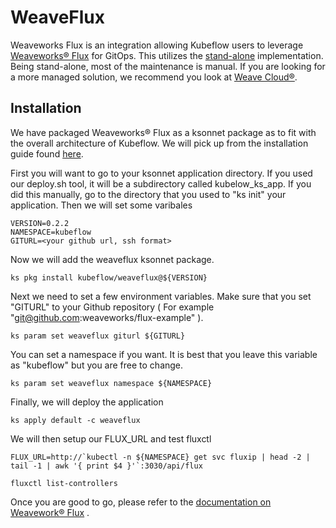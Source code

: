 # WeaveFlux

Weaveworks Flux is an integration allowing Kubeflow users to leverage [Weaveworks&#174; Flux]("https://github.com/weaveworks/flux) for GitOps. This utilizes the [stand-alone]("https://github.com/weaveworks/flux/tree/master/site/standalone") implementation. Being stand-alone, most of the maintenance is manual. If you are looking for a more managed solution, we recommend you look at [Weave Cloud&#174;]("https://www.weave.works/product/cloud/").

## Installation

We have packaged Weaveworks&#174; Flux as a ksonnet package as to fit with the overall architecture of Kubeflow. We will pick up from the installation guide found [here](https://www.kubeflow.org/docs/started/getting-started/).

First you will want to go to your ksonnet application directory. If you used our deploy.sh tool, it will be a subdirectory called kubelow_ks_app. If you did this manually, go to the directory that you used to "ks init" your application. Then we will set some varibales

```
VERSION=0.2.2
NAMESPACE=kubeflow
GITURL=<your github url, ssh format>
```

Now we will add the weaveflux ksonnet package.

```
ks pkg install kubeflow/weaveflux@${VERSION}
```


Next we need to set a few environment variables. Make sure that you set "GITURL" to your Github repository ( For example "git@github.com:weaveworks/flux-example" ).


```
ks param set weaveflux giturl ${GITURL}

```

You can set a namespace if you want. It is best that you leave this variable as "kubeflow" but you are free to change.

```
ks param set weaveflux namespace ${NAMESPACE}

```
Finally, we will deploy the application

```
ks apply default -c weaveflux
```


We will then setup our FLUX_URL and test fluxctl

```
FLUX_URL=http://`kubectl -n ${NAMESPACE} get svc fluxip | head -2 | tail -1 | awk '{ print $4 }'`:3030/api/flux

fluxctl list-controllers

```

Once you are good to go, please refer to the [documentation on Weavework&#174; Flux](https://github.com/weaveworks/flux/blob/master/site/using.md) .
